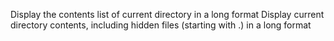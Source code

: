 Display the contents list of current directory in a long format
Display current directory contents, including hidden files (starting with .) in a long format
